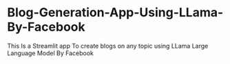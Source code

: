 # Blog-Generation-App-Using-LLama-By-Facebook
This Is a Streamlit app To create blogs on any topic using LLama Large Language Model By Facebook 
